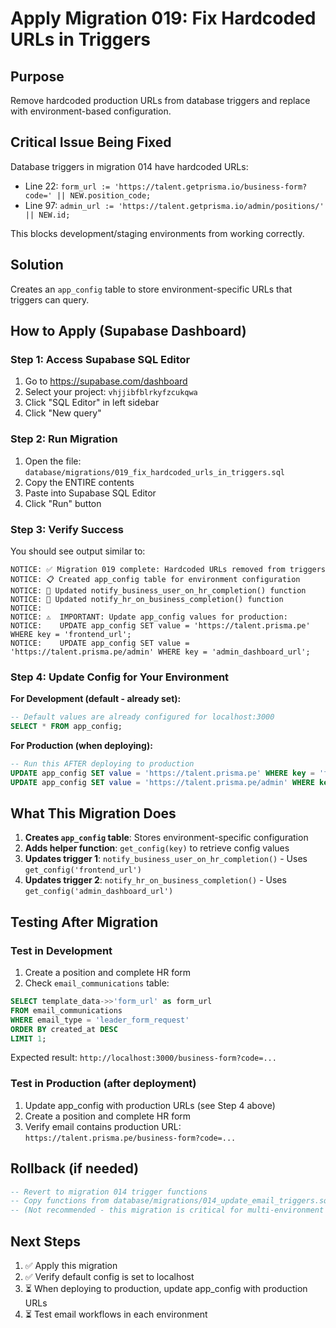 # Apply Migration 019: Fix Hardcoded URLs in Triggers

## Purpose
Remove hardcoded production URLs from database triggers and replace with environment-based configuration.

## Critical Issue Being Fixed
Database triggers in migration 014 have hardcoded URLs:
- Line 22: `form_url := 'https://talent.getprisma.io/business-form?code=' || NEW.position_code;`
- Line 97: `admin_url := 'https://talent.getprisma.io/admin/positions/' || NEW.id;`

This blocks development/staging environments from working correctly.

## Solution
Creates an `app_config` table to store environment-specific URLs that triggers can query.

## How to Apply (Supabase Dashboard)

### Step 1: Access Supabase SQL Editor
1. Go to https://supabase.com/dashboard
2. Select your project: `vhjjibfblrkyfzcukqwa`
3. Click "SQL Editor" in left sidebar
4. Click "New query"

### Step 2: Run Migration
1. Open the file: `database/migrations/019_fix_hardcoded_urls_in_triggers.sql`
2. Copy the ENTIRE contents
3. Paste into Supabase SQL Editor
4. Click "Run" button

### Step 3: Verify Success
You should see output similar to:
```
NOTICE: ✅ Migration 019 complete: Hardcoded URLs removed from triggers
NOTICE: 📋 Created app_config table for environment configuration
NOTICE: 🔧 Updated notify_business_user_on_hr_completion() function
NOTICE: 🔧 Updated notify_hr_on_business_completion() function
NOTICE:
NOTICE: ⚠️  IMPORTANT: Update app_config values for production:
NOTICE:    UPDATE app_config SET value = 'https://talent.prisma.pe' WHERE key = 'frontend_url';
NOTICE:    UPDATE app_config SET value = 'https://talent.prisma.pe/admin' WHERE key = 'admin_dashboard_url';
```

### Step 4: Update Config for Your Environment

**For Development (default - already set):**
```sql
-- Default values are already configured for localhost:3000
SELECT * FROM app_config;
```

**For Production (when deploying):**
```sql
-- Run this AFTER deploying to production
UPDATE app_config SET value = 'https://talent.prisma.pe' WHERE key = 'frontend_url';
UPDATE app_config SET value = 'https://talent.prisma.pe/admin' WHERE key = 'admin_dashboard_url';
```

## What This Migration Does

1. **Creates `app_config` table**: Stores environment-specific configuration
2. **Adds helper function**: `get_config(key)` to retrieve config values
3. **Updates trigger 1**: `notify_business_user_on_hr_completion()` - Uses `get_config('frontend_url')`
4. **Updates trigger 2**: `notify_hr_on_business_completion()` - Uses `get_config('admin_dashboard_url')`

## Testing After Migration

### Test in Development
1. Create a position and complete HR form
2. Check `email_communications` table:
```sql
SELECT template_data->>'form_url' as form_url
FROM email_communications
WHERE email_type = 'leader_form_request'
ORDER BY created_at DESC
LIMIT 1;
```

Expected result: `http://localhost:3000/business-form?code=...`

### Test in Production (after deployment)
1. Update app_config with production URLs (see Step 4 above)
2. Create a position and complete HR form
3. Verify email contains production URL: `https://talent.prisma.pe/business-form?code=...`

## Rollback (if needed)
```sql
-- Revert to migration 014 trigger functions
-- Copy functions from database/migrations/014_update_email_triggers.sql
-- (Not recommended - this migration is critical for multi-environment support)
```

## Next Steps
1. ✅ Apply this migration
2. ✅ Verify default config is set to localhost
3. ⏳ When deploying to production, update app_config with production URLs
4. ⏳ Test email workflows in each environment
